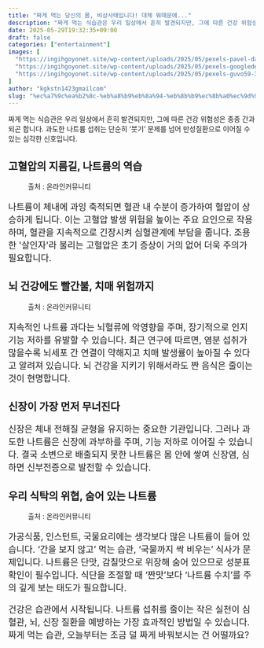 ```yaml
---
title: "짜게 먹는 당신의 몸, 비상사태입니다! 대체 뭐때문에..."
description: "짜게 먹는 식습관은 우리 일상에서 흔히 발견되지만, 그에 따른 건강 위험성은 종종 간과되곤 합니다. 과도한 나트륨 섭취는 단순히 ‘붓기’ 문제를 넘어 만성질환으로 이어질 수 있는 심각한 신호입니다."
date: 2025-05-29T19:32:35+09:00
draft: false
categories: ["entertainment"]
images: [
  "https://ingihgoyonet.site/wp-content/uploads/2025/05/pexels-pavel-danilyuk-7108338-684x1024.jpg"
  "https://ingihgoyonet.site/wp-content/uploads/2025/05/pexels-googledeepmind-17484975-1024x643.jpg"
  "https://ingihgoyonet.site/wp-content/uploads/2025/05/pexels-guvo59-30506288-1024x683.jpg"
]
author: "kgkstn1423gmailcom"
slug: "%ec%a7%9c%ea%b2%8c-%eb%a8%b9%eb%8a%94-%eb%8b%b9%ec%8b%a0%ec%9d%98-%eb%aa%b8-%eb%b9%84%ec%83%81%ec%82%ac%ed%83%9c%ec%9e%85%eb%8b%88%eb%8b%a4-%eb%8c%80%ec%b2%b4-%eb%ad%90%eb%95%8c%eb%ac%b8%ec%97%90"
---
```


<p>짜게 먹는 식습관은 우리 일상에서 흔히 발견되지만, 그에 따른 건강 위험성은 종종 간과되곤 합니다. 과도한 나트륨 섭취는 단순히 ‘붓기’ 문제를 넘어 만성질환으로 이어질 수 있는 심각한 신호입니다.</p> <h2 >고혈압의 지름길, 나트륨의 역습</h2> <figure ><img src="https://ingihgoyonet.site/wp-content/uploads/2025/05/pexels-pavel-danilyuk-7108338-684x1024.jpg" alt="" style="aspect-ratio:16/9;object-fit:cover"/><figcaption >출처 : 온라인커뮤니티</figcaption></figure> <p style="font-size:18px">나트륨이 체내에 과잉 축적되면 혈관 내 수분이 증가하여 혈압이 상승하게 됩니다. 이는 고혈압 발생 위험을 높이는 주요 요인으로 작용하며, 혈관을 지속적으로 긴장시켜 심혈관계에 부담을 줍니다. 조용한 '살인자'라 불리는 고혈압은 초기 증상이 거의 없어 더욱 주의가 필요합니다.</p> <h2 >뇌 건강에도 빨간불, 치매 위험까지</h2> <figure ><img src="https://ingihgoyonet.site/wp-content/uploads/2025/05/pexels-googledeepmind-17484975-1024x643.jpg" alt="" style="aspect-ratio:16/9;object-fit:cover"/><figcaption >출처 : 온라인커뮤니티</figcaption></figure> <p style="font-size:18px">지속적인 나트륨 과다는 뇌혈류에 악영향을 주며, 장기적으로 인지기능 저하를 유발할 수 있습니다. 최근 연구에 따르면, 염분 섭취가 많을수록 뇌세포 간 연결이 약해지고 치매 발생률이 높아질 수 있다고 알려져 있습니다. 뇌 건강을 지키기 위해서라도 짠 음식은 줄이는 것이 현명합니다.</p> <h2 >신장이 가장 먼저 무너진다</h2> <p style="font-size:18px">신장은 체내 전해질 균형을 유지하는 중요한 기관입니다. 그러나 과도한 나트륨은 신장에 과부하를 주며, 기능 저하로 이어질 수 있습니다. 결국 소변으로 배출되지 못한 나트륨은 몸 안에 쌓여 신장염, 심하면 신부전증으로 발전할 수 있습니다.</p> <h2 >우리 식탁의 위협, 숨어 있는 나트륨</h2> <figure ><img src="https://ingihgoyonet.site/wp-content/uploads/2025/05/pexels-guvo59-30506288-1024x683.jpg" alt="" style="aspect-ratio:16/9;object-fit:cover"/><figcaption >출처 : 온라인커뮤니티</figcaption></figure> <p style="font-size:18px">가공식품, 인스턴트, 국물요리에는 생각보다 많은 나트륨이 들어 있습니다. ‘간을 보지 않고’ 먹는 습관, ‘국물까지 싹 비우는’ 식사가 문제입니다. 나트륨은 단맛, 감칠맛으로 위장해 숨어 있으므로 성분표 확인이 필수입니다. 식단을 조절할 때 ‘짠맛’보다 ‘나트륨 수치’를 주의 깊게 보는 태도가 필요합니다.</p> <p style="font-size:18px">건강은 습관에서 시작됩니다. 나트륨 섭취를 줄이는 작은 실천이 심혈관, 뇌, 신장 질환을 예방하는 가장 효과적인 방법일 수 있습니다. 짜게 먹는 습관, 오늘부터는 조금 덜 짜게 바꿔보시는 건 어떨까요?</p>